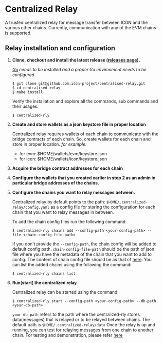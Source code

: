 # Centralized Relay
A trusted centralized relay for message transfer between ICON and the various other chains.
Currently, communication with any of the EVM chains is supported.

## Relay installation and configuration
1. **Clone, checkout and install the latest release ([releases page](https://github.com/icon-project/centralised-relay/releases)).**

   *[Go](https://go.dev/doc/install) needs to be installed and a proper Go environment needs to be configured*

    ```shell
    $ git clone git@github.com:icon-project/centralised-relay.git
    $ cd centralised-relay
    $ make install
    ```
   Verify the installation and explore all the commands, sub commands and their usages.
    ```shell
   $ centralized-rly
    ```

2. **Create and store wallets as a json keystore file in proper location**

    Centralized relay requires wallets of each chain to communicate with the bridge
    contracts of each chain. So, create wallets for each chain and store in proper
    location.
    *for example:*
      * for evm: $HOME/wallets/evm/keystore.json
      * for icon: $HOME/wallets/icon/keystore.json
3. **Acquire the bridge contract addresses for each chain**
4. **Configure the wallets that you created earlier in step 2 as an admin in particular
   bridge addresses of the chains.**

5. **Configure the chains you want to relay messages between.**
   
   Centralized relay by default points to the path: ```$HOME/.centralized-relay/config.yaml``` 
   as a config file for storing the configuration for each chain that you want to relay messages in between.

   To add the chain config files run the following command:
   ```shell
   $ centralized-rly chains add --config-path <your-config-path> --file <chain-config-file-path>
   ```
   If you don't provide the ```--config-path```, the chain config will be added to default config path.
   ```chain-config-file-path``` should be the path of json file where you have the metadata of the 
   chain that you want to add to config. The content of chain config file should be as that of [here](/example/configs). 
   You can list the added chains using the following the command:
   ```shell
   $ centralized-rly chains list
   ```

6. **Run(start) the centralized relay**

   Centralized relay can be started using the command:
   ```shell
   $ centralized-rly start --config-path <your-config-path> --db-path <your-db-path>
   ```
   ```your-db-path``` refers to the path where the centralized-rly stores data(messages)
   that is relayed or to be relayed between chains. The default path is ```$HOME/.centralized-relay/data```
   Once the relay is up and running, you can test for relaying messages from one chain to another chain. For
   testing and demonstration, please refer [here]()
  

  
